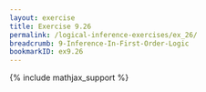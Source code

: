 ```yaml
---
layout: exercise
title: Exercise 9.26
permalink: /logical-inference-exercises/ex_26/
breadcrumb: 9-Inference-In-First-Order-Logic
bookmarkID: ex9.26
---
```


{% include mathjax_support %}

